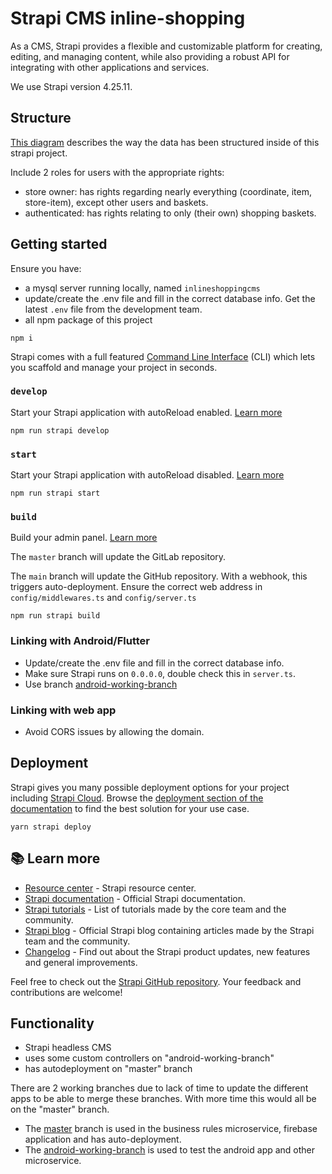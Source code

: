 # Strapi CMS inline-shopping

As a CMS, Strapi provides a flexible and customizable platform for creating, editing, and managing content, while also providing a robust API for integrating with other applications and services.

We use Strapi version 4.25.11.

## Structure

[This diagram](https://gitlab.ti.howest.be/ti/2024-2025/s5/ccett/projects/group-04/documentation/-/blob/main/Diagrams/Inline-shopping-mysql-overview-diagram.png?ref_type=heads) describes the way the data has been structured inside of this strapi project.

Include 2 roles for users with the appropriate rights:

- store owner: has rights regarding nearly everything (coordinate, item, store-item), except other users and baskets.
- authenticated: has rights relating to only (their own) shopping baskets.

## Getting started

Ensure you have:

- a mysql server running locally, named `inlineshoppingcms`
- update/create the .env file and fill in the correct database info. Get the latest `.env` file from the development team.
- all npm package of this project

```
npm i
```

Strapi comes with a full featured [Command Line Interface](https://docs.strapi.io/dev-docs/cli) (CLI) which lets you scaffold and manage your project in seconds.

### `develop`

Start your Strapi application with autoReload enabled. [Learn more](https://docs.strapi.io/dev-docs/cli#strapi-develop)

```
npm run strapi develop
```

### `start`

Start your Strapi application with autoReload disabled. [Learn more](https://docs.strapi.io/dev-docs/cli#strapi-start)

```
npm run strapi start
```

### `build`

Build your admin panel. [Learn more](https://docs.strapi.io/dev-docs/cli#strapi-build)

The `master` branch will update the GitLab repository.

The `main` branch will update the GitHub repository. With a webhook, this triggers auto-deployment. Ensure the correct web address in `config/middlewares.ts` and `config/server.ts`

```
npm run strapi build
```

### Linking with Android/Flutter

- Update/create the .env file and fill in the correct database info.
- Make sure Strapi runs on `0.0.0.0`, double check this in `server.ts`.
- Use branch [android-working-branch](https://gitlab.ti.howest.be/ti/2024-2025/s5/ccett/projects/group-04/code/cms/-/tree/android-working-branch?ref_type=heads)

### Linking with web app

- Avoid CORS issues by allowing the domain.

## Deployment

Strapi gives you many possible deployment options for your project including [Strapi Cloud](https://cloud.strapi.io). Browse the [deployment section of the documentation](https://docs.strapi.io/dev-docs/deployment) to find the best solution for your use case.

```
yarn strapi deploy
```

## 📚 Learn more

- [Resource center](https://strapi.io/resource-center) - Strapi resource center.
- [Strapi documentation](https://docs.strapi.io) - Official Strapi documentation.
- [Strapi tutorials](https://strapi.io/tutorials) - List of tutorials made by the core team and the community.
- [Strapi blog](https://strapi.io/blog) - Official Strapi blog containing articles made by the Strapi team and the community.
- [Changelog](https://strapi.io/changelog) - Find out about the Strapi product updates, new features and general improvements.

Feel free to check out the [Strapi GitHub repository](https://github.com/strapi/strapi). Your feedback and contributions are welcome!

## Functionality

- Strapi headless CMS
- uses some custom controllers on "android-working-branch"
- has autodeployment on "master" branch

There are 2 working branches due to lack of time to update the different apps to be able to merge these branches. With more time this would all be on the "master" branch.

- The [master](https://gitlab.ti.howest.be/ti/2024-2025/s5/ccett/projects/group-04/code/cms/-/tree/master?ref_type=heads) branch is used in the business rules microservice, firebase application and has auto-deployment.
- The [android-working-branch](https://gitlab.ti.howest.be/ti/2024-2025/s5/ccett/projects/group-04/code/cms/-/tree/android-working-branch?ref_type=heads) is used to test the android app and other microservice.
